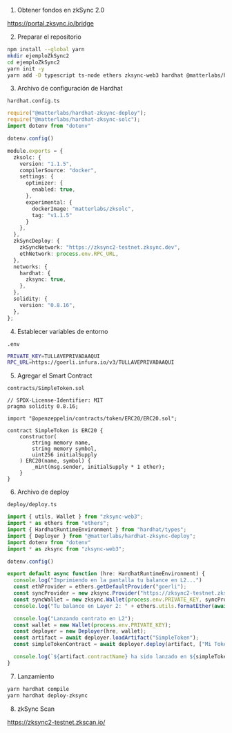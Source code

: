 1. Obtener fondos en zkSync 2.0

https://portal.zksync.io/bridge

2. Preparar el repositorio

```bash
npm install --global yarn
mkdir ejemploZkSync2
cd ejemploZkSync2
yarn init -y
yarn add -D typescript ts-node ethers zksync-web3 hardhat @matterlabs/hardhat-zksync-solc @matterlabs/hardhat-zksync-deploy dotenv @openzeppelin/contracts
```

3. Archivo de configuración de Hardhat

`hardhat.config.ts`
```ts
require("@matterlabs/hardhat-zksync-deploy");
require("@matterlabs/hardhat-zksync-solc");
import dotenv from "dotenv"

dotenv.config()

module.exports = {
  zksolc: {
    version: "1.1.5",
    compilerSource: "docker",
    settings: {
      optimizer: {
        enabled: true,
      },
      experimental: {
        dockerImage: "matterlabs/zksolc",
        tag: "v1.1.5"
      }
    },
  },
  zkSyncDeploy: {
    zkSyncNetwork: "https://zksync2-testnet.zksync.dev",
    ethNetwork: process.env.RPC_URL,
  },
  networks: {
    hardhat: {
      zksync: true,
    },
  },
  solidity: {
    version: "0.8.16",
  },
};
```

4. Establecer variables de entorno

`.env`
```bash
PRIVATE_KEY=TULLAVEPRIVADAAQUI
RPC_URL=https://goerli.infura.io/v3/TULLAVEPRIVADAAQUI
```

5. Agregar el Smart Contract

`contracts/SimpleToken.sol`
```solidity
// SPDX-License-Identifier: MIT
pragma solidity 0.8.16;

import "@openzeppelin/contracts/token/ERC20/ERC20.sol";

contract SimpleToken is ERC20 {
    constructor(
        string memory name,
        string memory symbol,
        uint256 initialSupply
    ) ERC20(name, symbol) {
        _mint(msg.sender, initialSupply * 1 ether);
    }
}
```

6. Archivo de deploy

`deploy/deploy.ts`
```ts
import { utils, Wallet } from "zksync-web3";
import * as ethers from "ethers";
import { HardhatRuntimeEnvironment } from "hardhat/types";
import { Deployer } from "@matterlabs/hardhat-zksync-deploy";
import dotenv from "dotenv"
import * as zksync from "zksync-web3";

dotenv.config()

export default async function (hre: HardhatRuntimeEnvironment) {
  console.log("Imprimiendo en la pantalla tu balance en L2...")
  const ethProvider = ethers.getDefaultProvider("goerli");
  const syncProvider = new zksync.Provider("https://zksync2-testnet.zksync.dev");
  const syncWallet = new zksync.Wallet(process.env.PRIVATE_KEY, syncProvider, ethProvider);
  console.log("Tu balance en Layer 2: " + ethers.utils.formatEther(await syncWallet.getBalance(zksync.utils.ETH_ADDRESS)))

  console.log("Lanzando contrato en L2");
  const wallet = new Wallet(process.env.PRIVATE_KEY);
  const deployer = new Deployer(hre, wallet);
  const artifact = await deployer.loadArtifact("SimpleToken");
  const simpleTokenContract = await deployer.deploy(artifact, ["Mi Token", "MTKN", "1000000"]);

  console.log(`${artifact.contractName} ha sido lanzado en ${simpleTokenContract.address}`);
}
```

7. Lanzamiento

```bash
yarn hardhat compile
yarn hardhat deploy-zksync
```

8. zkSync Scan

https://zksync2-testnet.zkscan.io/
